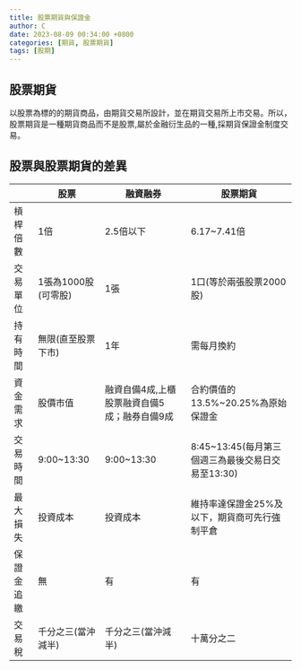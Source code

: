 ```yaml
---
title: 股票期貨與保證金
author: C
date: 2023-08-09 00:34:00 +0800
categories: [期貨, 股票期貨]
tags: [股期]
---
```



## 股票期貨

以股票為標的的期貨商品，由期貨交易所設計，並在期貨交易所上市交易。所以，股票期貨是一種期貨商品而不是股票,屬於金融衍生品的一種,採期貨保證金制度交易。

## 股票與股票期貨的差異

|       | 股票            |  融資融券                     | 股票期貨                              |
|-------|---------------|---------------------------|-----------------------------------|
| 槓桿倍數  | 1倍            | 2.5倍以下                    | 6.17~7.41倍                        |
| 交易單位  | 1張為1000股(可零股) | 1張                        | 1口(等於兩張股票2000股)                   |
|  持有時間 | 無限(直至股票下市)    | 1年                        | 需每月換約                             |
| 資金需求  |  股價市值         | 融資自備4成,上櫃股票融資自備5成；融券自備9成  | 合約價值的13.5%~20.25%為原始保證金           |
| 交易時間  | 9:00~13:30    | 9:00~13:30                | 8:45~13:45(每月第三個週三為最後交易日交易至13:30) |
| 最大損失  | 投資成本          | 投資成本                      | 維持率達保證金25%及以下，期貨商可先行強制平倉          |
| 保證金追繳 | 無             | 有                         | 有                                 |
| 交易稅   |  千分之三(當沖減半)   |  千分之三(當沖減半)               |  十萬分之二                            |

